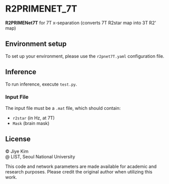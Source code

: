 # R2PRIMENET_7T

**R2PRIMENet7T** for 7T x-separation (converts 7T R2star map into 3T R2' map)

## Environment setup

To set up your environment, please use the `r2pnet7T.yaml` configuration file.

## Inference

To run inference, execute `test.py`. 

### Input File

The input file must be a `.mat` file, which should contain:
- `r2star` (in Hz, at 7T)
- `Mask` (brain mask)

## License

© Jiye Kim  
@ LIST, Seoul National University

This code and network parameters are made available for academic and research purposes. Please credit the original author when utilizing this work.
